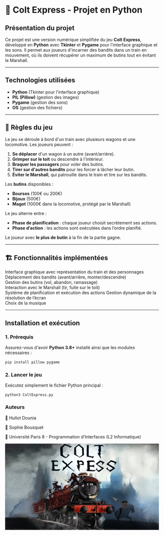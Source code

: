 # 🚂 Colt Express - Projet en Python

## Présentation du projet
Ce projet est une version numérique simplifiée du jeu **Colt Express**, développé en **Python** avec **Tkinter** et **Pygame** pour l'interface graphique et les sons. Il permet aux joueurs d'incarner des bandits dans un train en mouvement, où ils doivent récupérer un maximum de butins tout en évitant le Marshall.

---

## Technologies utilisées
- **Python** (Tkinter pour l'interface graphique)
- **PIL (Pillow)** (gestion des images)
- **Pygame** (gestion des sons)
- **OS** (gestion des fichiers)

---

## 📜 Règles du jeu
Le jeu se déroule à bord d'un train avec plusieurs wagons et une locomotive. Les joueurs peuvent :
1. **Se déplacer** d'un wagon à un autre (avant/arrière).
2. **Grimper sur le toit** ou descendre à l'intérieur.
3. **Braquer les passagers** pour voler des butins.
4. **Tirer sur d'autres bandits** pour les forcer à lâcher leur butin.
5. **Éviter le Marshall**, qui patrouille dans le train et tire sur les bandits.

Les **butins** disponibles :
- **Bourses** (100€ ou 200€)
- **Bijoux** (500€)
- **Magot** (1000€ dans la locomotive, protégé par le Marshall)

Le jeu alterne entre :
- **Phase de planification** : chaque joueur choisit secrètement ses actions.
- **Phase d’action** : les actions sont exécutées dans l’ordre planifié.

Le joueur avec **le plus de butin** à la fin de la partie gagne.

---

## 🏗️ Fonctionnalités implémentées
Interface graphique avec représentation du train et des personnages  
Déplacement des bandits (avant/arrière, monter/descendre)  
Gestion des butins (vol, abandon, ramassage)  
Interaction avec le Marshall (tir, fuite sur le toit)  
Système de planification et exécution des actions 
Gestion dynamique de la résolution de l’écran  
Choix de la musique

---

## Installation et exécution
### **1. Prérequis**
Assurez-vous d'avoir **Python 3.8+** installé ainsi que les modules nécessaires :
```bash
pip install pillow pygame
```

### **2. Lancer le jeu**

Exécutez simplement le fichier Python principal :

    python3 ColtExpress.py

### Auteurs

👤 Hullot Dounia

👤 Sophie Bousquet

📅 Université Paris 8 - Programmation d’Interfaces (L2 Informatique)


![Aperçu du jeu](menu.jpeg)
